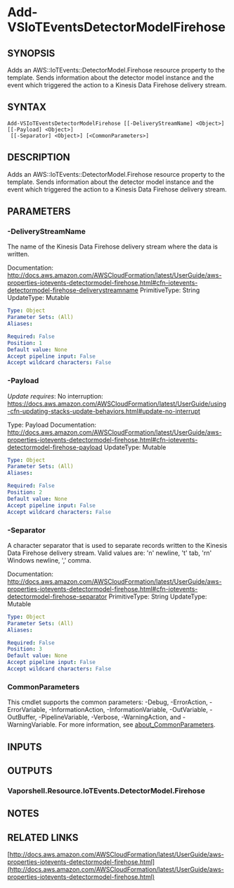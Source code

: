 # Add-VSIoTEventsDetectorModelFirehose

## SYNOPSIS
Adds an AWS::IoTEvents::DetectorModel.Firehose resource property to the template.
Sends information about the detector model instance and the event which triggered the action to a Kinesis Data Firehose delivery stream.

## SYNTAX

```
Add-VSIoTEventsDetectorModelFirehose [[-DeliveryStreamName] <Object>] [[-Payload] <Object>]
 [[-Separator] <Object>] [<CommonParameters>]
```

## DESCRIPTION
Adds an AWS::IoTEvents::DetectorModel.Firehose resource property to the template.
Sends information about the detector model instance and the event which triggered the action to a Kinesis Data Firehose delivery stream.

## PARAMETERS

### -DeliveryStreamName
The name of the Kinesis Data Firehose delivery stream where the data is written.

Documentation: http://docs.aws.amazon.com/AWSCloudFormation/latest/UserGuide/aws-properties-iotevents-detectormodel-firehose.html#cfn-iotevents-detectormodel-firehose-deliverystreamname
PrimitiveType: String
UpdateType: Mutable

```yaml
Type: Object
Parameter Sets: (All)
Aliases:

Required: False
Position: 1
Default value: None
Accept pipeline input: False
Accept wildcard characters: False
```

### -Payload
*Update requires*: No interruption: https://docs.aws.amazon.com/AWSCloudFormation/latest/UserGuide/using-cfn-updating-stacks-update-behaviors.html#update-no-interrupt

Type: Payload
Documentation: http://docs.aws.amazon.com/AWSCloudFormation/latest/UserGuide/aws-properties-iotevents-detectormodel-firehose.html#cfn-iotevents-detectormodel-firehose-payload
UpdateType: Mutable

```yaml
Type: Object
Parameter Sets: (All)
Aliases:

Required: False
Position: 2
Default value: None
Accept pipeline input: False
Accept wildcard characters: False
```

### -Separator
A character separator that is used to separate records written to the Kinesis Data Firehose delivery stream.
Valid values are: 'n' newline, 't' tab, 'rn' Windows newline, ',' comma.

Documentation: http://docs.aws.amazon.com/AWSCloudFormation/latest/UserGuide/aws-properties-iotevents-detectormodel-firehose.html#cfn-iotevents-detectormodel-firehose-separator
PrimitiveType: String
UpdateType: Mutable

```yaml
Type: Object
Parameter Sets: (All)
Aliases:

Required: False
Position: 3
Default value: None
Accept pipeline input: False
Accept wildcard characters: False
```

### CommonParameters
This cmdlet supports the common parameters: -Debug, -ErrorAction, -ErrorVariable, -InformationAction, -InformationVariable, -OutVariable, -OutBuffer, -PipelineVariable, -Verbose, -WarningAction, and -WarningVariable. For more information, see [about_CommonParameters](http://go.microsoft.com/fwlink/?LinkID=113216).

## INPUTS

## OUTPUTS

### Vaporshell.Resource.IoTEvents.DetectorModel.Firehose
## NOTES

## RELATED LINKS

[http://docs.aws.amazon.com/AWSCloudFormation/latest/UserGuide/aws-properties-iotevents-detectormodel-firehose.html](http://docs.aws.amazon.com/AWSCloudFormation/latest/UserGuide/aws-properties-iotevents-detectormodel-firehose.html)

